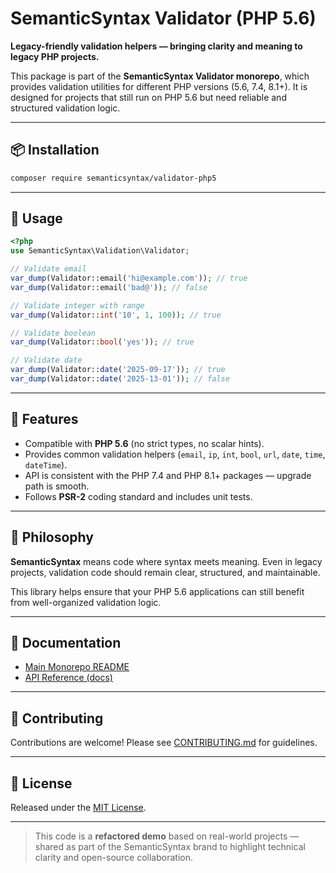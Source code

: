 # SemanticSyntax Validator (PHP 5.6)

**Legacy-friendly validation helpers — bringing clarity and meaning to legacy PHP projects.**

This package is part of the **SemanticSyntax Validator monorepo**, which provides validation utilities for different PHP versions (5.6, 7.4, 8.1+). It is designed for projects that still run on PHP 5.6 but need reliable and structured validation logic.

---

## 📦 Installation

```bash
composer require semanticsyntax/validator-php5
```

---

## 🚀 Usage

```php
<?php
use SemanticSyntax\Validation\Validator;

// Validate email
var_dump(Validator::email('hi@example.com')); // true
var_dump(Validator::email('bad@')); // false

// Validate integer with range
var_dump(Validator::int('10', 1, 100)); // true

// Validate boolean
var_dump(Validator::bool('yes')); // true

// Validate date
var_dump(Validator::date('2025-09-17')); // true
var_dump(Validator::date('2025-13-01')); // false
```

---

## 🔑 Features
- Compatible with **PHP 5.6** (no strict types, no scalar hints).
- Provides common validation helpers (`email`, `ip`, `int`, `bool`, `url`, `date`, `time`, `dateTime`).
- API is consistent with the PHP 7.4 and PHP 8.1+ packages — upgrade path is smooth.
- Follows **PSR-2** coding standard and includes unit tests.

---

## 🧩 Philosophy
**SemanticSyntax** means code where syntax meets meaning. Even in legacy projects, validation code should remain clear, structured, and maintainable. 

This library helps ensure that your PHP 5.6 applications can still benefit from well-organized validation logic.

---

## 📖 Documentation
- [Main Monorepo README](../../README.md)
- [API Reference (docs)](https://semanticsyntax.github.io/validator/)

---

## 🤝 Contributing
Contributions are welcome! Please see [CONTRIBUTING.md](../../CONTRIBUTING.md) for guidelines.

---

## 📜 License
Released under the [MIT License](../../LICENSE).

---

> This code is a **refactored demo** based on real-world projects — shared as part of the SemanticSyntax brand to highlight technical clarity and open-source collaboration.
